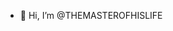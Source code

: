 - 👋 Hi, I’m @THEMASTEROFHISLIFE

<!---
At the moment this serves to display previous coursework and any open source projects
--->
